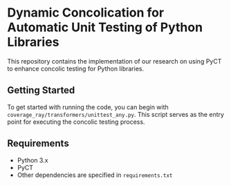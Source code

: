 # Dynamic Concolication for Automatic Unit Testing of Python Libraries

This repository contains the implementation of our research on using PyCT to enhance concolic testing for Python libraries.

## Getting Started

To get started with running the code, you can begin with `coverage_ray/transformers/unittest_any.py`. This script serves as the entry point for executing the concolic testing process.

## Requirements

- Python 3.x
- PyCT
- Other dependencies are specified in `requirements.txt`
